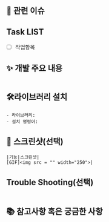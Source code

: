 ## 📌 관련 이슈
<!-- 관련 있는 이슈의 번호(#000)를 적어주세요.
close / closed 등의 키워드를 이슈번호 앞에 사용하면, Merge할 때 해당 이슈가 자동으로 close 됩니다. -->

## Task LIST
<!-- 어떤 기능을 개발했는지 목록을 작성해주세요. -->
- [ ] 작업항목

## ✨ 개발 주요 내용
<!-- 모두에게 적용되는 코드를 작업했거나, 중요한 내용이 있는 경우, 또는 개발한 주요 코드를 작성해주세요.
코드 블록으로 작성해서 공유해주세요. -->
```
```

## 🛠️라이브러리 설치
<!-- 라이브러리 설치 시 작성해주세요. 
새로 설치한 라이브러리가 있다면 작성해주세요. -->
```
- 라이브러리: 
- 설치 명령어: 
```

## 📸 스크린샷(선택)
<!-- 구현한 기능을 img나 gif로 올려주세요. -->
```
|기능|스크린샷|
[GIF]<img src = "" width="250">|
```

## Trouble Shooting(선택)
<!-- Trouble Shooting한 내역이 있었다면 공유해주세요. -->
```
```

## 📚 참고사항 혹은 궁금한 사항
<!-- 참고해야 할 사항이 있거나 궁금한 사항이 있는 경우 작성해주세요.
(ex. react-query 라이브러리를 추가했습니다. pull 받으신 후에 npm i / yarn 입력해주세요.)
(ex. query를 어떻게 사용해야 하는지 모르겠습니다. 방법 좀 공유해주세요.) 
(ex. table join SQL문을 어떻게 작성해야하는지 모르겠습니다. 참고한 링크 공유합니다. -->
